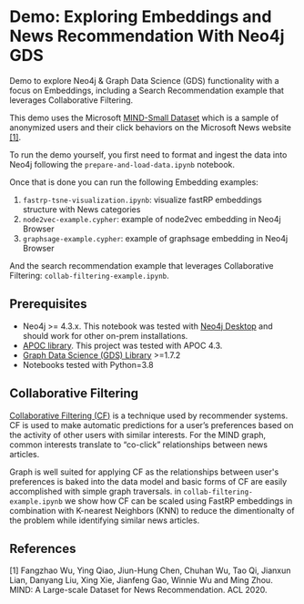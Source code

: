 # Demo: Exploring Embeddings and News Recommendation With Neo4j GDS
Demo to explore Neo4j & Graph Data Science (GDS) functionality with a focus on Embeddings, including a 
Search Recommendation example that leverages Collaborative Filtering. 

This demo uses the Microsoft [MIND-Small Dataset](https://msnews.github.io/#:~:text=name%20this%20dataset-,MIND-small,-.%20The%20training%20and)
which is a sample of anonymized users and their click behaviors on the Microsoft News website [[1]](#1).

To run the demo yourself, you first need to format and ingest the data into Neo4j following the
`prepare-and-load-data.ipynb` notebook. 

Once that is done you can run the following Embedding examples:

1. `fastrp-tsne-visualization.ipynb`: visualize fastRP embeddings structure with News categories 
2. `node2vec-example.cypher`: example of node2vec embedding in Neo4j Browser
3. `graphsage-example.cypher`: example of graphsage embedding in Neo4j Browser

And the search recommendation example that leverages Collaborative Filtering:  `collab-filtering-example.ipynb`.

## Prerequisites
- Neo4j >= 4.3.x. This notebook was tested with [Neo4j Desktop](https://neo4j.com/download-center/#desktop) 
and should work for other on-prem installations.
- [APOC library](https://neo4j.com/labs/apoc/4.3/installation/).  This project was tested with APOC 4.3. 
- [Graph Data Science (GDS) Library](https://neo4j.com/docs/graph-data-science/current/installation/) >=1.7.2
- Notebooks tested with Python=3.8


## Collaborative Filtering
[Collaborative Filtering (CF)](https://en.wikipedia.org/wiki/Collaborative_filtering) is a technique used by recommender 
systems. CF is used to make automatic predictions for a user’s preferences based on the activity of other users with 
similar interests. For the MIND graph, common interests translate to “co-click” relationships between news articles.

Graph is well suited for applying CF as the relationships between user's preferences is baked into the data model and 
basic forms of CF are easily accomplished with simple graph traversals. in `collab-filtering-example.ipynb` we show
how CF can be scaled using FastRP embeddings in combination with K-nearest Neighbors (KNN) to reduce the dimentionalty 
of the problem while identifying similar news articles. 

## References
<a id="1">[1]</a>
Fangzhao Wu, Ying Qiao, Jiun-Hung Chen, Chuhan Wu, Tao Qi, Jianxun Lian, Danyang Liu, Xing Xie, Jianfeng Gao,
 Winnie Wu and Ming Zhou. MIND: A Large-scale Dataset for News Recommendation. ACL 2020.


